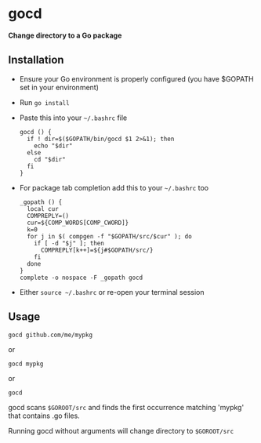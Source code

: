 # gocd
__Change directory to a Go package__

## Installation
  * Ensure your Go environment is properly configured (you have $GOPATH set in your environment)
  * Run `go install`
  * Paste this into your `~/.bashrc` file  
  
        gocd () {
          if ! dir=$($GOPATH/bin/gocd $1 2>&1); then
            echo "$dir"
          else
            cd "$dir"
          fi
        }
  * For package tab completion add this to your `~/.bashrc` too


        _gopath () {
          local cur
          COMPREPLY=()
          cur=${COMP_WORDS[COMP_CWORD]}
          k=0
          for j in $( compgen -f "$GOPATH/src/$cur" ); do
            if [ -d "$j" ]; then
              COMPREPLY[k++]=${j#$GOPATH/src/}
            fi
          done
        }  
        complete -o nospace -F _gopath gocd
            
  * Either `source ~/.bashrc` or re-open your terminal session
  
                 
## Usage
    gocd github.com/me/mypkg
or

    gocd mypkg
or

    gocd

gocd scans `$GOROOT/src` and finds the first occurrence matching 'mypkg' that contains .go files.

Running gocd without arguments will change directory to `$GOROOT/src`

